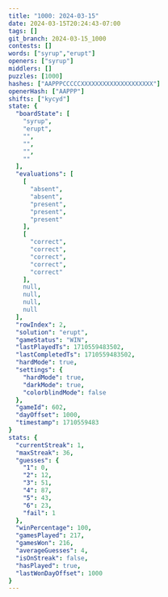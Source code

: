 ```yaml
---
title: "1000: 2024-03-15"
date: 2024-03-15T20:24:43-07:00
tags: []
git_branch: 2024-03-15_1000
contests: []
words: ["syrup","erupt"]
openers: ["syrup"]
middlers: []
puzzles: [1000]
hashes: ["AAPPPCCCCCXXXXXXXXXXXXXXXXXXXX"]
openerHash: ["AAPPP"]
shifts: ["kycyd"]
state: {
  "boardState": [
    "syrup",
    "erupt",
    "",
    "",
    "",
    ""
  ],
  "evaluations": [
    [
      "absent",
      "absent",
      "present",
      "present",
      "present"
    ],
    [
      "correct",
      "correct",
      "correct",
      "correct",
      "correct"
    ],
    null,
    null,
    null,
    null
  ],
  "rowIndex": 2,
  "solution": "erupt",
  "gameStatus": "WIN",
  "lastPlayedTs": 1710559483502,
  "lastCompletedTs": 1710559483502,
  "hardMode": true,
  "settings": {
    "hardMode": true,
    "darkMode": true,
    "colorblindMode": false
  },
  "gameId": 602,
  "dayOffset": 1000,
  "timestamp": 1710559483
}
stats: {
  "currentStreak": 1,
  "maxStreak": 36,
  "guesses": {
    "1": 0,
    "2": 12,
    "3": 51,
    "4": 87,
    "5": 43,
    "6": 23,
    "fail": 1
  },
  "winPercentage": 100,
  "gamesPlayed": 217,
  "gamesWon": 216,
  "averageGuesses": 4,
  "isOnStreak": false,
  "hasPlayed": true,
  "lastWonDayOffset": 1000
}
---
```

<!-- more -->
